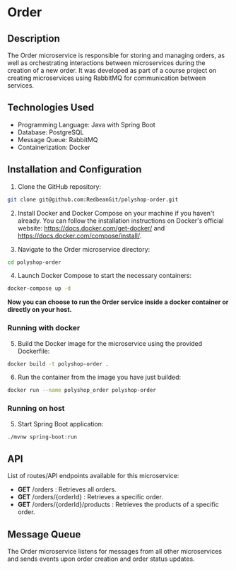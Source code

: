 # Order

## Description

The Order microservice is responsible for storing and managing orders, as well as orchestrating interactions between microservices during the creation of a new order. It was developed as part of a course project on creating microservices using RabbitMQ for communication between services.

## Technologies Used

- Programming Language: Java with Spring Boot
- Database: PostgreSQL
- Message Queue: RabbitMQ
- Containerization: Docker

## Installation and Configuration

1. Clone the GitHub repository:

```bash
git clone git@github.com:RedbeanGit/polyshop-order.git
```

2. Install Docker and Docker Compose on your machine if you haven't already. You can follow the installation instructions on Docker's official website: https://docs.docker.com/get-docker/ and https://docs.docker.com/compose/install/.

3. Navigate to the Order microservice directory:

```bash
cd polyshop-order
```

4. Launch Docker Compose to start the necessary containers:

```bash
docker-compose up -d
```

**Now you can choose to run the Order service inside a docker container or directly on your host.**

### Running with docker

5. Build the Docker image for the microservice using the provided Dockerfile:

```bash
docker build -t polyshop-order .
```

6. Run the container from the image you have just builded:

```bash
docker run --name polyshop_order polyshop-order
```

### Running on host

5. Start Spring Boot application:

```bash
./mvnw spring-boot:run
```

## API

List of routes/API endpoints available for this microservice:

- **GET** /orders : Retrieves all orders.
- **GET** /orders/{orderId} : Retrieves a specific order.
- **GET** /orders/{orderId}/products : Retrieves the products of a specific order.

## Message Queue

The Order microservice listens for messages from all other microservices and sends events upon order creation and order status updates.
